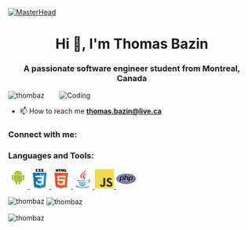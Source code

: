 [![MasterHead](https://static.vecteezy.com/system/resources/previews/025/353/478/original/abstract-horizon-view-city-in-continuous-line-art-drawing-style-minimalist-black-linear-sketch-isolated-on-white-background-illustration-vector.jpg)](https://rishavchanda.io)
<h1 align="center">Hi 👋, I'm Thomas Bazin</h1>
<h3 align="center">A passionate software engineer student from Montreal, Canada</h3>
<img align="right" alt="Coding" width="400" src="https://s3.amazonaws.com/cdn.freshdesk.com/data/helpdesk/attachments/production/4083525636/original/bEqqKAT6RYu1BGrwOc6wsP41xrZEzr3nzA.gif">

<p align="left"> <img src="https://komarev.com/ghpvc/?username=thombaz&label=Profile%20views&color=0e75b6&style=flat" alt="thombaz" /> </p>

- 📫 How to reach me **thomas.bazin@live.ca**

<h3 align="left">Connect with me:</h3>
<p align="left">
</p>

<h3 align="left">Languages and Tools:</h3>
<p align="left"> <a href="https://developer.android.com" target="_blank" rel="noreferrer"> <img src="https://raw.githubusercontent.com/devicons/devicon/master/icons/android/android-original-wordmark.svg" alt="android" width="40" height="40"/> </a> <a href="https://www.w3schools.com/css/" target="_blank" rel="noreferrer"> <img src="https://raw.githubusercontent.com/devicons/devicon/master/icons/css3/css3-original-wordmark.svg" alt="css3" width="40" height="40"/> </a> <a href="https://www.w3.org/html/" target="_blank" rel="noreferrer"> <img src="https://raw.githubusercontent.com/devicons/devicon/master/icons/html5/html5-original-wordmark.svg" alt="html5" width="40" height="40"/> </a> <a href="https://www.java.com" target="_blank" rel="noreferrer"> <img src="https://raw.githubusercontent.com/devicons/devicon/master/icons/java/java-original.svg" alt="java" width="40" height="40"/> </a> <a href="https://developer.mozilla.org/en-US/docs/Web/JavaScript" target="_blank" rel="noreferrer"> <img src="https://raw.githubusercontent.com/devicons/devicon/master/icons/javascript/javascript-original.svg" alt="javascript" width="40" height="40"/> </a> <a href="https://www.php.net" target="_blank" rel="noreferrer"> <img src="https://raw.githubusercontent.com/devicons/devicon/master/icons/php/php-original.svg" alt="php" width="40" height="40"/> </a> </p>

<p><img align="left" src="https://github-readme-stats.vercel.app/api/top-langs?username=thombaz&show_icons=true&locale=en&layout=compact" alt="thombaz" /></p>

<p>&nbsp;<img align="center" src="https://github-readme-stats.vercel.app/api?username=thombaz&show_icons=true&locale=en" alt="thombaz" /></p>

<p><img align="center" src="https://github-readme-streak-stats.herokuapp.com/?user=thombaz&" alt="thombaz" /></p>
